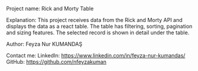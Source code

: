 Project name: Rick and Morty Table

Explanation: This project receives data from the Rick and Morty API and displays the data as a react table. The table has filtering, sorting, pagination and sizing features. The selected record is shown in detail under the table.

Author: Feyza Nur KUMANDAŞ

Contact me: 
LinkedIn: https://www.linkedin.com/in/feyza-nur-kumandas/ 
GitHub: https://github.com/nfeyzakuman 

